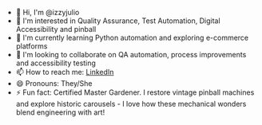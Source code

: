 - 👋 Hi, I'm @izzyjulio
- 👀 I'm interested in Quality Assurance, Test Automation, Digital Accessibility and pinball
- 🌱 I'm currently learning Python automation and exploring e-commerce platforms
- 💞️ I'm looking to collaborate on QA automation, process improvements and accessibility testing
- 📫 How to reach me: [LinkedIn](https://www.linkedin.com/in/isabeljulio/)
- 😄 Pronouns: They/She
- ⚡ Fun fact: Certified Master Gardener. I restore vintage pinball machines and explore historic carousels - I love how these mechanical wonders blend engineering with art!

<!---
izzyjulio/izzyjulio is a ✨ special ✨ repository because its `README.md` (this file) appears on your GitHub profile.
You can click the Preview link to take a look at your changes.
--->

